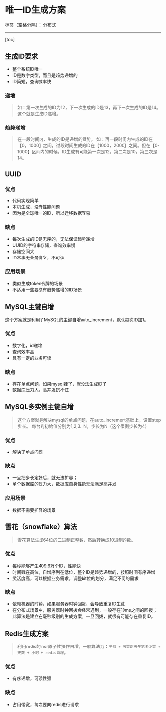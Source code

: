 # 唯一ID生成方案

标签（空格分隔）： 分布式

---

[toc]

## 生成ID要求

- 整个系统ID唯⼀
- ID是数字类型，⽽且是趋势递增的
- ID简短，查询效率快

### 递增
> 如：第⼀次⽣成的ID为12，下⼀次⽣成的ID是13，再下⼀次⽣成的ID是14。这个就是⽣成ID递增。

### 趋势递增
> 在⼀段时间内，⽣成的ID是递增的趋势。
> 如：再⼀段时间内⽣成的ID在【0，1000】之间，过段时间⽣成的ID在【1000，2000】之间。但在【0-1000】区间内的时候，ID⽣成有可能第⼀次是12，第⼆次是10，第三次是14。

## UUID

### 优点
- 代码实现简单
- 本机⽣成，没有性能问题
- 因为是全球唯⼀的ID，所以迁移数据容易

### 缺点
- 每次⽣成的ID是⽆序的，⽆法保证趋势递增
- UUID的字符串存储，查询效率慢
- 存储空间⼤
- ID本事⽆业务含义，不可读

### 应⽤场景
- 类似⽣成token令牌的场景
- 不适⽤⼀些要求有趋势递增的ID场景


## MySQL主键⾃增
这个⽅案就是利⽤了MySQL的主键⾃增auto_increment，默认每次ID加1。

### 优点
- 数字化，id递增
- 查询效率⾼
- 具有⼀定的业务可读

### 缺点
- 存在单点问题，如果mysql挂了，就没法⽣成iD了
- 数据库压⼒⼤，⾼并发抗不住


## MySQL多实例主键⾃增
> 这个⽅案就是解决mysql的单点问题，在auto_increment基础上，设置step步⻓。
> 每台的初始值分别为1,2,3...N，步⻓为N（这个案例步⻓为4）

### 优点
- 解决了单点问题

### 缺点
- ⼀旦把步⻓定好后，就⽆法扩容；
- 单个数据库的压⼒⼤，数据库⾃⾝性能⽆法满⾜⾼并发

### 应⽤场景
- 数据不需要扩容的场景


## 雪花（snowflake）算法
> 雪花算法⽣成64位的⼆进制正整数，然后转换成10进制的数。

### 优点
- 每秒能够产⽣409.6万个ID，性能快
- 时间戳在⾼位，⾃增序列在低位，整个ID是趋势递增的，按照时间有序递增
- 灵活度⾼，可以根据业务需求，调整bit位的划分，满⾜不同的需求

### 缺点
- 依赖机器的时钟，如果服务器时钟回拨，会导致重复ID⽣成
- 在分布式场景中，服务器时钟回拨会经常遇到，⼀般存在10ms之间的回拨；此算法是建⽴在毫秒级别的⽣成⽅案，⼀旦回拨，就很有可能存在重复ID。

## Redis⽣成⽅案
> 利⽤redis的incr原⼦性操作⾃增，⼀般算法为：`年份 + 当天距当年第多少天 + 天数 + ⼩时 + redis自增`。

### 优点
- 有序递增，可读性强

### 缺点
- 占⽤带宽，每次要向redis进⾏请求